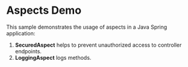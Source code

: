 # Aspects Demo
This sample demonstrates the usage of aspects in a Java Spring application:
1. <b>SecuredAspect</b> helps to prevent unauthorized access to controller endpoints.
2. <b>LoggingAspect</b> logs methods.